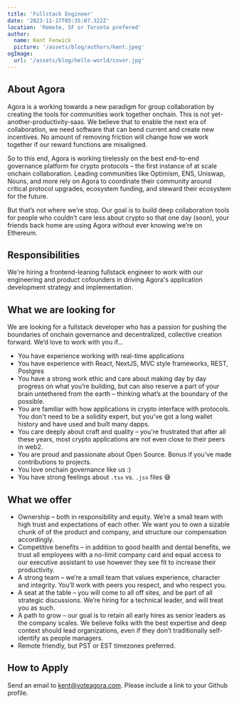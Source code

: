 ```yaml
---
title: 'Fullstack Engineer'
date: '2023-11-17T05:35:07.322Z'
location: 'Remote, SF or Toronto prefered'
author:
  name: Kent Fenwick
  picture: '/assets/blog/authors/kent.jpeg'
ogImage:
  url: '/assets/blog/hello-world/cover.jpg'
---
```

## About Agora

Agora is a working towards a new paradigm for group collaboration by creating the tools for communities work together onchain. This is not yet-another-productivity-saas. We believe that to enable the next era of collaboration, we need software that can bend current and create new incentives. No amount of removing friction will change how we work together if our reward functions are misaligned.

So to this end, Agora is working tirelessly on the best end-to-end governance platform for crypto protocols – the first instance of at scale onchain collaboration. Leading communities like Optimism, ENS, Uniswap, Nouns, and more rely on Agora to coordinate their community around critical protocol upgrades, ecosystem funding, and steward their ecosystem for the future.

But that’s not where we’re stop. Our goal is to build deep collaboration tools for people who couldn’t care less about crypto so that one day (soon), your friends back home are using Agora without ever knowing we’re on Ethereum.

## Responsibilities

We're hiring a frontend-leaning fullstack engineer to work with our engineering and product cofounders in driving Agora's application development strategy and implementation. 

## What we are looking for

We are looking for a fullstack developer who has a passion for pushing the boundaries of onchain governance and decentralized, collective creation forward. We’d love to work with you if...


- You have experience working with real-time applications
- You have experience with React, NextJS, MVC style frameworks, REST, Postgres
- You have a strong work ethic and care about making day by day progress on what you’re building, but can also reserve a part of your brain untethered from the earth – thinking what’s at the boundary of the possible.
- You are familiar with how applications in crypto interface with protocols. You don't need to be a solidity expert, but you've got a long wallet history and have used and built many dapps.
- You care deeply about craft and quality – you're frustrated that after all these years, most crypto applications are not even close to their peers in web2.
- You are proud and passionate about Open Source. Bonus if you’ve made contributions to projects.
- You love onchain governance like us :)
- You have strong feelings about `.tsx` vs. `.jsx` files 😅

## What we offer

- Ownership – both in responsibility and equity. We’re a small team with high trust and expectations of each other. We want you to own a sizable chunk of of the product and company, and structure our compensation accordingly.
- Competitive benefits – in addition to good health and dental benefits, we trust all employees with a no-limit company card and equal access to our executive assistant to use however they see fit to increase their productivity.
- A strong team – we’re a small team that values experience, character and integrity. You’ll work with peers you respect, and who respect you.
- A seat at the table – you will come to all off sites, and be part of all strategic discussions. We’re hiring for a technical leader, and will treat you as such.
- A path to grow – our goal is to retain all early hires as senior leaders as the company scales. We believe folks with the best expertise and deep context should lead organizations, even if they don’t traditionally self-identify as people managers.
- Remote friendly, but PST or EST timezones preferred.

## How to Apply

Send an email to kent@voteagora.com. Please include a link to your Github profile.